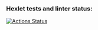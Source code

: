 ### Hexlet tests and linter status:
[![Actions Status](https://github.com/kochev2t/devops-for-programmers-project-77/actions/workflows/hexlet-check.yml/badge.svg)](https://github.com/kochev2t/devops-for-programmers-project-77/actions)